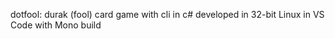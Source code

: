 dotfool: durak (fool) card game with cli in c#
developed in 32-bit Linux in VS Code with Mono build
